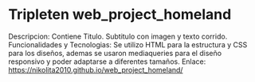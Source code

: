# Tripleten web_project_homeland

Descripcion: Contiene Titulo. Subtitulo con imagen y texto corrido.
Funcionalidades y Tecnologias:
Se utilizo HTML para la estructura y CSS para los diseños, ademas se usaron mediaqueries para el diseño responsivo y poder adaptarse a diferentes tamaños.
Enlace:
https://nikolita2010.github.io/web_project_homeland/
